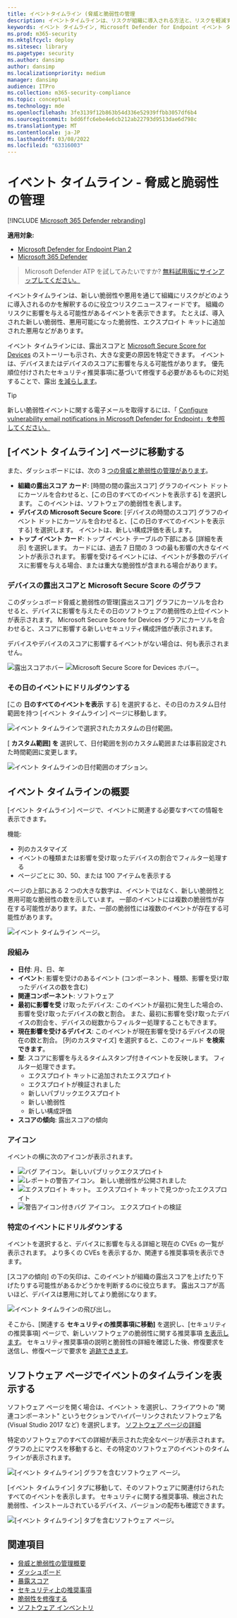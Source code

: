 ```yaml
---
title: イベントタイムライン (脅威と脆弱性の管理
description: イベントタイムラインは、リスクが組織に導入される方法と、リスクを軽減するために発生した軽減策を解釈するのに役立つリスクニュースフィードです。
keywords: イベント タイムライン, Microsoft Defender for Endpoint イベント タイムライン, Microsoft Defender for Endpoint tvm イベント タイムライン, 脅威と脆弱性の管理, Microsoft Defender for Endpoint
ms.prod: m365-security
ms.mktglfcycl: deploy
ms.sitesec: library
ms.pagetype: security
ms.author: dansimp
author: dansimp
ms.localizationpriority: medium
manager: dansimp
audience: ITPro
ms.collection: m365-security-compliance
ms.topic: conceptual
ms.technology: mde
ms.openlocfilehash: 3fe3139f12b863b54d336e52939ffbb3057df6b4
ms.sourcegitcommit: bdd6ffc6ebe4e6cb212ab22793d9513dae6d798c
ms.translationtype: MT
ms.contentlocale: ja-JP
ms.lasthandoff: 03/08/2022
ms.locfileid: "63316003"
---
```

# <a name="event-timeline---threat-and-vulnerability-management"></a>イベント タイムライン - 脅威と脆弱性の管理

[!INCLUDE [Microsoft 365 Defender rebranding](../../includes/microsoft-defender.md)]


**適用対象:**
- [Microsoft Defender for Endpoint Plan 2](https://go.microsoft.com/fwlink/?linkid=2154037)
- [Microsoft 365 Defender](https://go.microsoft.com/fwlink/?linkid=2118804)

> Microsoft Defender ATP を試してみたいですか? [無料試用版にサインアップしてください。](https://signup.microsoft.com/create-account/signup?products=7f379fee-c4f9-4278-b0a1-e4c8c2fcdf7e&ru=https://aka.ms/MDEp2OpenTrial?ocid=docs-wdatp-portaloverview-abovefoldlink)

イベントタイムラインは、新しい脆弱性や悪用を通じて組織にリスクがどのように導入されるのかを解釈するのに役立つリスクニュースフィードです。 組織のリスクに影響を与える可能性があるイベントを表示できます。 たとえば、導入された新しい脆弱性、悪用可能になった脆弱性、エクスプロイト キットに追加された悪用などがあります。

イベント タイムラインには、露出スコアと [Microsoft Secure Score for Devices](tvm-microsoft-secure-score-devices.md) のストーリーも示され、大きな変更の原因を特定できます。[](tvm-exposure-score.md) イベントは、デバイスまたはデバイスのスコアに影響を与える可能性があります。 優先順位付けされたセキュリティ推奨事項に基づいて修復する必要があるものに対処することで、露出 [を減らします](tvm-security-recommendation.md)。

> [!TIP]
> 新しい脆弱性イベントに関する電子メールを取得するには、「 [Configure vulnerability email notifications in Microsoft Defender for Endpoint」を参照してください。](configure-vulnerability-email-notifications.md)

## <a name="navigate-to-the-event-timeline-page"></a>[イベント タイムライン] ページに移動する

また、ダッシュボードには、次の 3 [つの脅威と脆弱性の管理があります](tvm-dashboard-insights.md)。

- **組織の露出スコア カード**: [時間の間の露出スコア] グラフのイベント ドットにカーソルを合わせると、[この日のすべてのイベントを表示する] を選択します。 このイベントは、ソフトウェアの脆弱性を表します。
- **デバイスの Microsoft Secure Score**: [デバイスの時間のスコア] グラフのイベント ドットにカーソルを合わせると、[この日のすべてのイベントを表示する] を選択します。 イベントは、新しい構成評価を表します。
- **トップ イベント カード**: トップ イベント テーブルの下部にある [詳細を表示] を選択します。 カードには、過去 7 日間の 3 つの最も影響の大きなイベントが表示されます。 影響を受けるイベントには、イベントが多数のデバイスに影響を与える場合、または重大な脆弱性が含まれる場合があります。

### <a name="exposure-score-and-microsoft-secure-score-for-devices-graphs"></a>デバイスの露出スコアと Microsoft Secure Score のグラフ

このダッシュボード脅威と脆弱性の管理[露出スコア] グラフにカーソルを合わせると、デバイスに影響を与えたその日のソフトウェアの脆弱性の上位イベントが表示されます。 Microsoft Secure Score for Devices グラフにカーソルを合わせると、スコアに影響する新しいセキュリティ構成評価が表示されます。

デバイスやデバイスのスコアに影響するイベントがない場合は、何も表示されません。

![露出スコアホバー](images/tvm-event-timeline-exposure-score350.png) 
![Microsoft Secure Score for Devices ホバー。](images/tvm-event-timeline-device-hover360.png)

### <a name="drill-down-to-events-from-that-day"></a>その日のイベントにドリルダウンする

[この **日のすべてのイベントを表示** する] を選択すると、その日のカスタム日付範囲を持つ [イベント タイムライン] ページに移動します。

![イベント タイムラインで選択されたカスタムの日付範囲。](images/tvm-event-timeline-drilldown.png)

[ **カスタム範囲] を** 選択して、日付範囲を別のカスタム範囲または事前設定された時間範囲に変更します。

![イベント タイムラインの日付範囲のオプション。](images/tvm-event-timeline-dates.png)

## <a name="event-timeline-overview"></a>イベント タイムラインの概要

[イベント タイムライン] ページで、イベントに関連する必要なすべての情報を表示できます。

機能: 

- 列のカスタマイズ
- イベントの種類または影響を受け取ったデバイスの割合でフィルター処理する
- ページごとに 30、50、または 100 アイテムを表示する

ページの上部にある 2 つの大きな数字は、イベントではなく、新しい脆弱性と悪用可能な脆弱性の数を示しています。 一部のイベントには複数の脆弱性が存在する可能性があります。また、一部の脆弱性には複数のイベントが存在する可能性があります。

![イベント タイムライン ページ。](images/tvm-event-timeline-overview-mixed-type.png)

### <a name="columns"></a>段組み

- **日付**: 月、日、年
- **イベント**: 影響を受けのあるイベント (コンポーネント、種類、影響を受け取ったデバイスの数を含む)
- **関連コンポーネント**: ソフトウェア
- **最初に影響を受** け取ったデバイス: このイベントが最初に発生した場合の、影響を受け取ったデバイスの数と割合。 また、最初に影響を受け取ったデバイスの割合を、デバイスの総数からフィルター処理することもできます。
- **現在影響を受けるデバイス**: このイベントが現在影響を受けるデバイスの現在の数と割合。 [列のカスタマイズ] を選択すると、このフィールド **を検索できます**。
- **型**: スコアに影響を与えるタイムスタンプ付きイベントを反映します。 フィルター処理できます。
  - エクスプロイト キットに追加されたエクスプロイト
  - エクスプロイトが検証されました
  - 新しいパブリックエクスプロイト
  - 新しい脆弱性
  - 新しい構成評価
- **スコアの傾向**: 露出スコアの傾向

### <a name="icons"></a>アイコン

イベントの横に次のアイコンが表示されます。

- ![バグ アイコン。](images/tvm-black-bug-icon.png) 新しいパブリックエクスプロイト
- ![レポートの警告アイコン。](images/report-warning-icon.png) 新しい脆弱性が公開されました
- ![エクスプロイト キット。](images/bug-lightning-icon2.png) エクスプロイト キットで見つかったエクスプロイト
- ![警告アイコン付きバグ アイコン。](images/bug-caution-icon2.png) エクスプロイトの検証

### <a name="drill-down-to-a-specific-event"></a>特定のイベントにドリルダウンする

イベントを選択すると、デバイスに影響を与える詳細と現在の CVEs の一覧が表示されます。 より多くの CVEs を表示するか、関連する推奨事項を表示できます。

[スコアの傾向] の下の矢印は、このイベントが組織の露出スコアを上げたり下げたりする可能性があるかどうかを判断するのに役立ちます。 露出スコアが高いほど、デバイスは悪用に対してより脆弱になります。

![イベント タイムラインの飛び出し。](images/tvm-event-timeline-flyout500.png)

そこから、[関連する **セキュリティの推奨事項に移動]** を選択し、[セキュリティの推奨事項] ページで、新しいソフトウェアの脆弱性に関する推奨事項 [を表示します](tvm-security-recommendation.md)。 セキュリティ推奨事項の説明と脆弱性の詳細を確認した後、修復要求を送信し、修復ページで要求を [追跡できます](tvm-remediation.md)。

## <a name="view-event-timelines-in-software-pages"></a>ソフトウェア ページでイベントのタイムラインを表示する

ソフトウェア ページを開く場合は、イベント > を選択し、フライアウトの "関連コンポーネント" というセクションでハイパーリンクされたソフトウェア名 (Visual Studio 2017 など) を選択します。 [ソフトウェア ページの詳細](tvm-software-inventory.md#software-pages)

特定のソフトウェアのすべての詳細が表示された完全なページが表示されます。 グラフの上にマウスを移動すると、その特定のソフトウェアのイベントのタイムラインが表示されます。

![[イベント タイムライン] グラフを含むソフトウェア ページ。](images/tvm-event-timeline-software2.png)

[イベント タイムライン] タブに移動して、そのソフトウェアに関連付けられたすべてのイベントを表示します。 セキュリティに関する推奨事項、検出された脆弱性、インストールされているデバイス、バージョンの配布も確認できます。

![[イベント タイムライン] タブを含むソフトウェア ページ。](images/tvm-event-timeline-software-pages.png)

## <a name="related-topics"></a>関連項目

- [脅威と脆弱性の管理概要](next-gen-threat-and-vuln-mgt.md)
- [ダッシュボード](tvm-dashboard-insights.md)
- [暴露スコア](tvm-exposure-score.md)
- [セキュリティ上の推奨事項](tvm-security-recommendation.md)
- [脆弱性を修復する](tvm-remediation.md)
- [ソフトウェア インベントリ](tvm-software-inventory.md)
